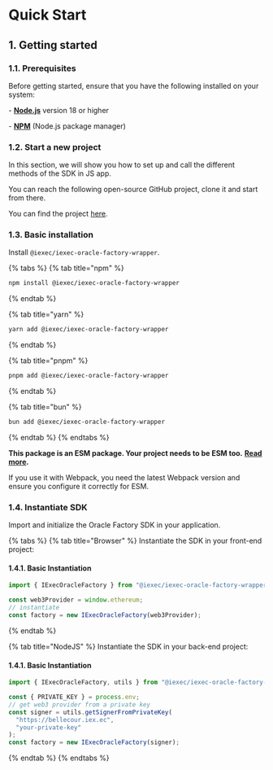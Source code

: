 # Quick Start

## 1. Getting started

### **1.1. Prerequisites**

Before getting started, ensure that you have the following installed on your system:

\- [**Node.js**](https://nodejs.org/en/) version 18 or higher

\- [**NPM**](https://docs.npmjs.com/) (Node.js package manager)

### **1.2. Start a new project**

In this section, we will show you how to set up and call the different methods of the SDK in JS app.

You can reach the following open-source GitHub project, clone it and start from there.

You can find the project [here](https://github.com/iExecBlockchainComputing/iexec-oracle-factory-wrapper).

### **1.3. Basic installation**

Install `@iexec/iexec-oracle-factory-wrapper`.

{% tabs %}
{% tab title="npm" %}

```sh
npm install @iexec/iexec-oracle-factory-wrapper
```

{% endtab %}

{% tab title="yarn" %}

```sh
yarn add @iexec/iexec-oracle-factory-wrapper
```

{% endtab %}

{% tab title="pnpm" %}

```sh
pnpm add @iexec/iexec-oracle-factory-wrapper
```

{% endtab %}

{% tab title="bun" %}

```sh
bun add @iexec/iexec-oracle-factory-wrapper
```

{% endtab %}
{% endtabs %}

**This package is an ESM package. Your project needs to be ESM too.** [**Read more**](https://gist.github.com/sindresorhus/a39789f98801d908bbc7ff3ecc99d99c)**.**

If you use it with Webpack, you need the latest Webpack version and ensure you configure it correctly for ESM.

### **1.4. Instantiate SDK**

Import and initialize the Oracle Factory SDK in your application.

{% tabs %}
{% tab title="Browser" %}
Instantiate the SDK in your front-end project:

#### 1.4.1. Basic Instantiation

```javascript
import { IExecOracleFactory } from "@iexec/iexec-oracle-factory-wrapper";

const web3Provider = window.ethereum;
// instantiate
const factory = new IExecOracleFactory(web3Provider);
```

{% endtab %}

{% tab title="NodeJS" %}
Instantiate the SDK in your back-end project:

#### 1.4.1. Basic Instantiation

```javascript
import { IExecOracleFactory, utils } from "@iexec/iexec-oracle-factory-wrapper";

const { PRIVATE_KEY } = process.env;
// get web3 provider from a private key
const signer = utils.getSignerFromPrivateKey(
  "https://bellecour.iex.ec",
  "your-private-key"
);
const factory = new IExecOracleFactory(signer);
```

{% endtab %}
{% endtabs %}
